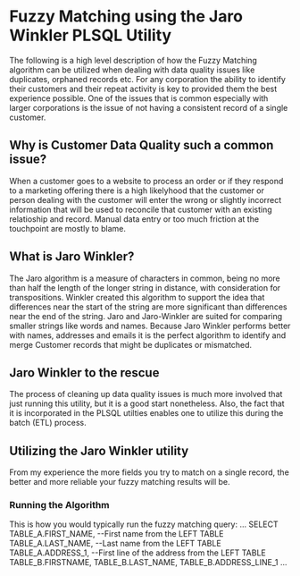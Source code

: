 # Fuzzy Matching using the Jaro Winkler PLSQL Utility
The following is a high level description of how the Fuzzy Matching algorithm can be utilized when dealing with data quality issues like duplicates, orphaned records etc. For any corporation the ability to identify their customers and their repeat activity is key to provided them the best experience possible. One of the issues that is common especially with larger corporations is the issue of not having a consistent record of a single customer. 

## Why is Customer Data Quality such a common issue?
When a customer goes to a website to process an order or if they respond to a marketing offering there is a high likelyhood that the customer or person dealing with the customer will enter the wrong or slightly incorrect information that will be used to reconcile that customer with an existing relatioship and record. Manual data entry or too much friction at the touchpoint are mostly to blame.

## What is Jaro Winkler?
The Jaro algorithm is a measure of characters in common, being no more than half the length of the longer string in distance, with consideration for transpositions. Winkler created this algorithm to support the idea that differences near the start of the string are more significant than differences near the end of the string. Jaro and Jaro-Winkler are suited for comparing smaller strings like words and names.
Because Jaro Winkler performs better with names, addresses and emails it is the perfect algorithm to identify and merge Customer records that might be duplicates or mismatched.

## Jaro Winkler to the rescue
The process of cleaning up data quality issues is much more involved that just running this utility, but it is a good start nonetheless. Also, the fact that it is incorporated in the PLSQL utilties enables one to utilize this during the batch (ETL) process.

## Utilizing the Jaro Winkler utility
From my experience the more fields you try to match on a single record, the better and more reliable your fuzzy matching results will be.

### Running the Algorithm
This is how you would typically run the fuzzy matching query:
...
SELECT 
TABLE_A.FIRST_NAME, --First name from the LEFT TABLE
TABLE_A.LAST_NAME, --Last name from the LEFT TABLE
TABLE_A.ADDRESS_1, --First line of the address from the LEFT TABLE
TABLE_B.FIRSTNAME, 
TABLE_B.LAST_NAME, 
TABLE_B.ADDRESS_LINE_1
...
